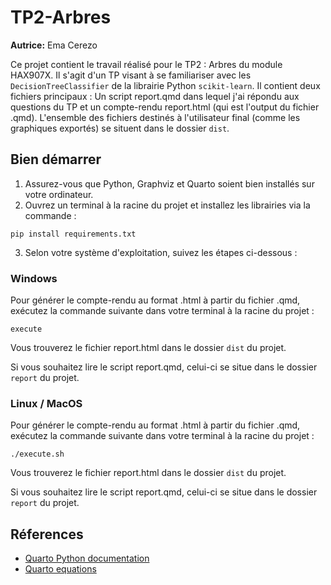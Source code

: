 # TP2-Arbres

**Autrice:** Ema Cerezo

Ce projet contient le travail réalisé pour le TP2 : Arbres du module HAX907X. Il s'agit d'un TP visant à se familiariser avec les `DecisionTreeClassifier` de la librairie Python `scikit-learn`. Il contient deux fichiers principaux : Un script report.qmd dans lequel j'ai répondu aux questions du TP et un compte-rendu report.html (qui est l'output du fichier .qmd). L'ensemble des fichiers destinés à l'utilisateur final (comme les graphiques exportés) se situent dans le dossier `dist`.

## Bien démarrer

1. Assurez-vous que Python, Graphviz et Quarto soient bien installés sur votre ordinateur.
2. Ouvrez un terminal à la racine du projet et installez les librairies via la commande :

```
pip install requirements.txt
```
   
3. Selon votre système d'exploitation, suivez les étapes ci-dessous :

### Windows

Pour générer le compte-rendu au format .html à partir du fichier .qmd, exécutez la commande suivante dans votre terminal à la racine du projet :

```
execute
```

Vous trouverez le fichier report.html dans le dossier `dist` du projet. 

Si vous souhaitez lire le script report.qmd, celui-ci se situe dans le dossier `report` du projet.

### Linux / MacOS

Pour générer le compte-rendu au format .html à partir du fichier .qmd, exécutez la commande suivante dans votre terminal à la racine du projet :

```
./execute.sh
```

Vous trouverez le fichier report.html dans le dossier `dist` du projet. 

Si vous souhaitez lire le script report.qmd, celui-ci se situe dans le dossier `report` du projet.


## Réferences

 * [Quarto Python documentation](https://quarto.org/docs/computations/python.html)
 * [Quarto equations](https://quarto.org/docs/visual-editor/technical.html#equations)
